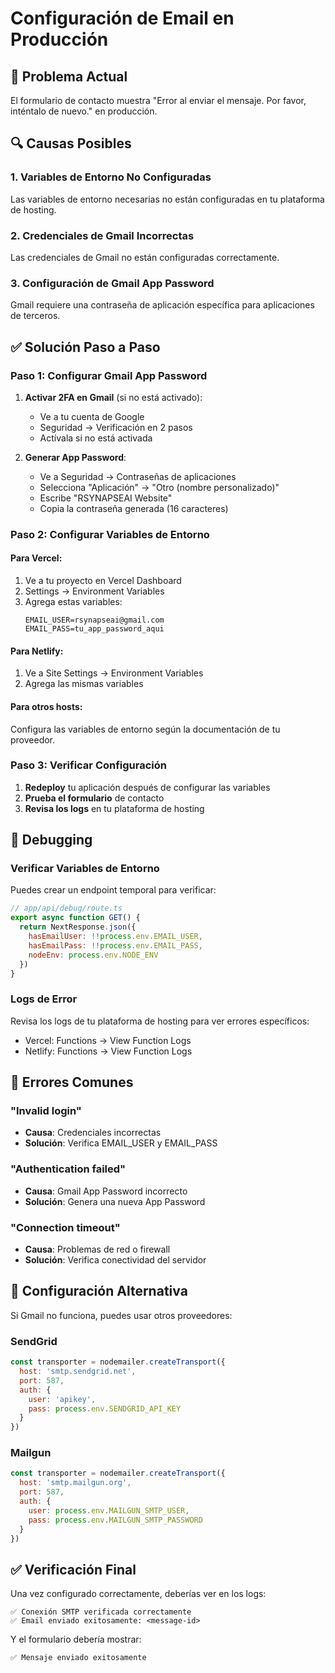 # Configuración de Email en Producción

## 🚨 Problema Actual
El formulario de contacto muestra "Error al enviar el mensaje. Por favor, inténtalo de nuevo." en producción.

## 🔍 Causas Posibles

### 1. Variables de Entorno No Configuradas
Las variables de entorno necesarias no están configuradas en tu plataforma de hosting.

### 2. Credenciales de Gmail Incorrectas
Las credenciales de Gmail no están configuradas correctamente.

### 3. Configuración de Gmail App Password
Gmail requiere una contraseña de aplicación específica para aplicaciones de terceros.

## ✅ Solución Paso a Paso

### Paso 1: Configurar Gmail App Password

1. **Activar 2FA en Gmail** (si no está activado):
   - Ve a tu cuenta de Google
   - Seguridad → Verificación en 2 pasos
   - Actívala si no está activada

2. **Generar App Password**:
   - Ve a Seguridad → Contraseñas de aplicaciones
   - Selecciona "Aplicación" → "Otro (nombre personalizado)"
   - Escribe "RSYNAPSEAI Website"
   - Copia la contraseña generada (16 caracteres)

### Paso 2: Configurar Variables de Entorno

#### Para Vercel:
1. Ve a tu proyecto en Vercel Dashboard
2. Settings → Environment Variables
3. Agrega estas variables:
   ```
   EMAIL_USER=rsynapseai@gmail.com
   EMAIL_PASS=tu_app_password_aqui
   ```

#### Para Netlify:
1. Ve a Site Settings → Environment Variables
2. Agrega las mismas variables

#### Para otros hosts:
Configura las variables de entorno según la documentación de tu proveedor.

### Paso 3: Verificar Configuración

1. **Redeploy** tu aplicación después de configurar las variables
2. **Prueba el formulario** de contacto
3. **Revisa los logs** en tu plataforma de hosting

## 🔧 Debugging

### Verificar Variables de Entorno
Puedes crear un endpoint temporal para verificar:

```javascript
// app/api/debug/route.ts
export async function GET() {
  return NextResponse.json({
    hasEmailUser: !!process.env.EMAIL_USER,
    hasEmailPass: !!process.env.EMAIL_PASS,
    nodeEnv: process.env.NODE_ENV
  })
}
```

### Logs de Error
Revisa los logs de tu plataforma de hosting para ver errores específicos:
- Vercel: Functions → View Function Logs
- Netlify: Functions → View Function Logs

## 🚨 Errores Comunes

### "Invalid login"
- **Causa**: Credenciales incorrectas
- **Solución**: Verifica EMAIL_USER y EMAIL_PASS

### "Authentication failed"
- **Causa**: Gmail App Password incorrecto
- **Solución**: Genera una nueva App Password

### "Connection timeout"
- **Causa**: Problemas de red o firewall
- **Solución**: Verifica conectividad del servidor

## 📧 Configuración Alternativa

Si Gmail no funciona, puedes usar otros proveedores:

### SendGrid
```javascript
const transporter = nodemailer.createTransport({
  host: 'smtp.sendgrid.net',
  port: 587,
  auth: {
    user: 'apikey',
    pass: process.env.SENDGRID_API_KEY
  }
})
```

### Mailgun
```javascript
const transporter = nodemailer.createTransport({
  host: 'smtp.mailgun.org',
  port: 587,
  auth: {
    user: process.env.MAILGUN_SMTP_USER,
    pass: process.env.MAILGUN_SMTP_PASSWORD
  }
})
```

## ✅ Verificación Final

Una vez configurado correctamente, deberías ver en los logs:
```
✅ Conexión SMTP verificada correctamente
✅ Email enviado exitosamente: <message-id>
```

Y el formulario debería mostrar:
```
✅ Mensaje enviado exitosamente
```
